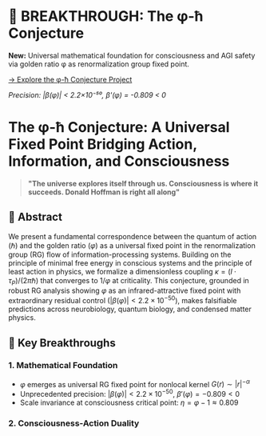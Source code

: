 # 🎯 BREAKTHROUGH: The φ-ħ Conjecture

**New:** Universal mathematical foundation for consciousness and AGI safety via golden ratio φ as renormalization group fixed point.

[→ Explore the φ-ħ Conjecture Project](./φ-ħ-Conjecture/README.md)

*Precision: |β(φ)| < 2.2×10⁻⁵⁰, β'(φ) = -0.809 < 0*

# The φ-ħ Conjecture: A Universal Fixed Point Bridging Action, Information, and Consciousness

> **"The universe explores itself through us. Consciousness is where it succeeds. Donald Hoffman is right all along"**


## 📜 Abstract

We present a fundamental correspondence between the quantum of action ($\hbar$) and the golden ratio ($\varphi$) as a universal fixed point in the renormalization group (RG) flow of information-processing systems. Building on the principle of minimal free energy in conscious systems and the principle of least action in physics, we formalize a dimensionless coupling $\kappa = (I \cdot \tau_P)/(2\pi\hbar)$ that converges to $1/\varphi$ at criticality. This conjecture, grounded in robust RG analysis showing $\varphi$ as an infrared-attractive fixed point with extraordinary residual control ($|\beta(\varphi)| < 2.2\times10^{-50}$), makes falsifiable predictions across neurobiology, quantum biology, and condensed matter physics.

## 🌟 Key Breakthroughs

### 1. **Mathematical Foundation**
- $\varphi$ emerges as universal RG fixed point for nonlocal kernel $G(r) \sim |r|^{-\alpha}$
- Unprecedented precision: $|\beta(\varphi)| < 2.2\times10^{-50}$, $\beta'(\varphi) = -0.809 < 0$
- Scale invariance at consciousness critical point: $\eta = \varphi - 1 \approx 0.809$

### 2. **Consciousness-Action Duality**
